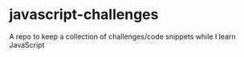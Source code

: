 # javascript-challenges
A repo to keep a collection of challenges/code snippets while I learn JavaScript
